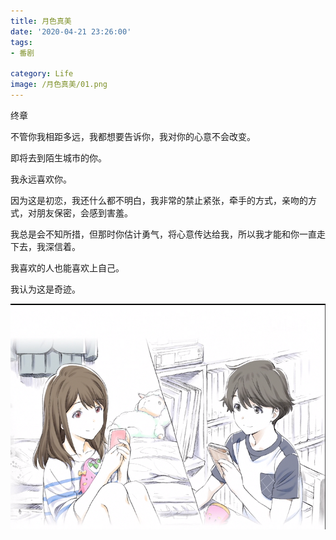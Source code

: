 ```yaml
---
title: 月色真美
date: '2020-04-21 23:26:00'
tags: 
- 番剧

category: Life
image: /月色真美/01.png
---
```



终章

不管你我相距多远，我都想要告诉你，我对你的心意不会改变。

即将去到陌生城市的你。

我永远喜欢你。

因为这是初恋，我还什么都不明白，我非常的禁止紧张，牵手的方式，亲吻的方式，对朋友保密，会感到害羞。

我总是会不知所措，但那时你估计勇气，将心意传达给我，所以我才能和你一直走下去，我深信着。

我喜欢的人也能喜欢上自己。

我认为这是奇迹。

![](../public/月色真美\01.png)